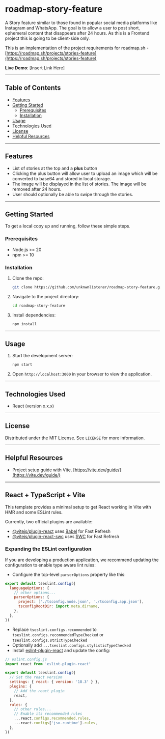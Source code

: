# roadmap-story-feature

A Story feature similar to those found in popular social media platforms like Instagram and WhatsApp. The goal is to allow a user to post short, ephemeral content that disappears after 24 hours. As this is a Frontend project this is going to be client-side only.

This is an implementation of the project requirements for roadmap.sh - [https://roadmap.sh/projects/stories-feature](https://roadmap.sh/projects/stories-feature)

**Live Demo**: [Insert Link Here]  

---

## Table of Contents

- [Features](#features)
- [Getting Started](#getting-started)
  - [Prerequisites](#prerequisites)
  - [Installation](#installation)
- [Usage](#usage)
- [Technologies Used](#technologies-used)
- [License](#license)
- [Helpful Resources](#helpful-resources)

---

## Features

- List of stories at the top and a **plus** button
- Clicking the plus button will allow user to upload an image which will be converted to base64 and stored in local storage.
- The image will be displayed in the list of stories. The image will be removed after 24 hours.
- User should optionally be able to swipe through the stories.

---

## Getting Started

To get a local copy up and running, follow these simple steps.

### Prerequisites

- Node.js >= 20
- npm >= 10

### Installation

1. Clone the repo:

   ```bash
   git clone https://github.com/unknwnlistener/roadmap-story-feature.git
   ```

2. Navigate to the project directory:

   ```bash
   cd roadmap-story-feature
   ```

3. Install dependencies:

   ```bash
   npm install
   ```

---

## Usage

1. Start the development server:

   ```bash
   npm start
   ```

2. Open `http://localhost:3000` in your browser to view the application.

---

## Technologies Used

- React (version x.x.x)

---

## License

Distributed under the MIT License. See `LICENSE` for more information.

---

## Helpful Resources

- Project setup guide with Vite. [https://vite.dev/guide/](https://vite.dev/guide/)

---

## React + TypeScript + Vite

This template provides a minimal setup to get React working in Vite with HMR and some ESLint rules.

Currently, two official plugins are available:

- [@vitejs/plugin-react](https://github.com/vitejs/vite-plugin-react/blob/main/packages/plugin-react/README.md) uses [Babel](https://babeljs.io/) for Fast Refresh
- [@vitejs/plugin-react-swc](https://github.com/vitejs/vite-plugin-react-swc) uses [SWC](https://swc.rs/) for Fast Refresh

### Expanding the ESLint configuration

If you are developing a production application, we recommend updating the configuration to enable type aware lint rules:

- Configure the top-level `parserOptions` property like this:

```js
export default tseslint.config({
  languageOptions: {
    // other options...
    parserOptions: {
      project: ['./tsconfig.node.json', './tsconfig.app.json'],
      tsconfigRootDir: import.meta.dirname,
    },
  },
})
```

- Replace `tseslint.configs.recommended` to `tseslint.configs.recommendedTypeChecked` or `tseslint.configs.strictTypeChecked`
- Optionally add `...tseslint.configs.stylisticTypeChecked`
- Install [eslint-plugin-react](https://github.com/jsx-eslint/eslint-plugin-react) and update the config:

```js
// eslint.config.js
import react from 'eslint-plugin-react'

export default tseslint.config({
  // Set the react version
  settings: { react: { version: '18.3' } },
  plugins: {
    // Add the react plugin
    react,
  },
  rules: {
    // other rules...
    // Enable its recommended rules
    ...react.configs.recommended.rules,
    ...react.configs['jsx-runtime'].rules,
  },
})
```
